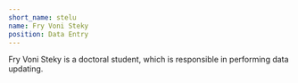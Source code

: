 ```yaml
---
short_name: stelu
name: Fry Voni Steky
position: Data Entry 
---
```

Fry Voni Steky is a doctoral student, which is responsible in performing data updating.